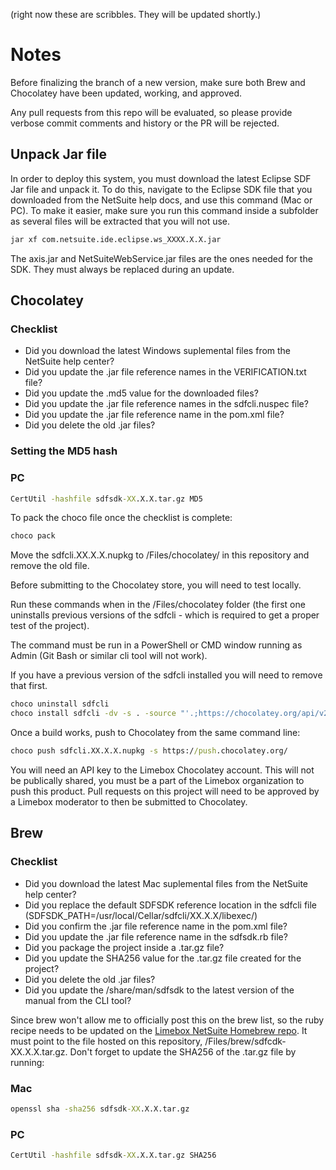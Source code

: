 (right now these are scribbles. They will be updated shortly.)

# Notes

Before finalizing the branch of a new version, make sure both Brew and Chocolatey have been updated, working, and approved.

Any pull requests from this repo will be evaluated, so please provide verbose commit comments and history or the PR will be rejected.

## Unpack Jar file

In order to deploy this system, you must download the latest Eclipse SDF Jar file and unpack it. To do this, navigate to the Eclipse SDK file that you downloaded from the NetSuite help docs, and use this command (Mac or PC). To make it easier, make sure you run this command inside a subfolder as several files will be extracted that you will not use.

```cmd
jar xf com.netsuite.ide.eclipse.ws_XXXX.X.X.jar
```

The axis.jar and NetSuiteWebService.jar files are the ones needed for the SDK. They must always be replaced during an update.

## Chocolatey

### Checklist
* Did you download the latest Windows suplemental files from the NetSuite help center?
* Did you update the .jar file reference names in the VERIFICATION.txt file?
* Did you update the .md5 value for the downloaded files?
* Did you update the .jar file reference names in the sdfcli.nuspec file?
* Did you update the .jar file reference name in the pom.xml file?
* Did you delete the old .jar files?

### Setting the MD5 hash

### PC
```cmd
CertUtil -hashfile sdfsdk-XX.X.X.tar.gz MD5
```

To pack the choco file once the checklist is complete:
```cmd
choco pack
```

Move the sdfcli.XX.X.X.nupkg to /Files/chocolatey/ in this repository and remove the old file.

Before submitting to the Chocolatey store, you will need to test locally.

Run these commands when in the /Files/chocolatey folder (the first one uninstalls previous versions of the sdfcli - which is required to get a proper test of the project).

The command must be run in a PowerShell or CMD window running as Admin (Git Bash or similar cli tool will not work).

If you have a previous version of the sdfcli installed you will need to remove that first.

```cmd
choco uninstall sdfcli
choco install sdfcli -dv -s . -source "'.;https://chocolatey.org/api/v2/'"
```

Once a build works, push to Chocolatey from the same command line:

```cmd
choco push sdfcli.XX.X.X.nupkg -s https://push.chocolatey.org/
```

You will need an API key to the Limebox Chocolatey account. This will not be publically shared, you must be a part of the Limebox organization to push this product. Pull requests on this project will need to be approved by a Limebox moderator to then be submitted to Chocolatey.

## Brew

### Checklist
* Did you download the latest Mac suplemental files from the NetSuite help center?
* Did you replace the default SDFSDK reference location in the sdfcli file (SDFSDK_PATH=/usr/local/Cellar/sdfcli/XX.X.X/libexec/)
* Did you confirm the .jar file reference name in the pom.xml file?
* Did you update the .jar file reference name in the sdfsdk.rb file?
* Did you package the project inside a .tar.gz file?
* Did you update the SHA256 value for the .tar.gz file created for the project?
* Did you delete the old .jar files?
* Did you update the /share/man/sdfsdk to the latest version of the manual from the CLI tool?

Since brew won't allow me to officially post this on the brew list, so the ruby recipe needs to be updated on the [Limebox NetSuite Homebrew repo](https://github.com/limebox/homebrew-netsuite). It must point to the file hosted on this repository, /Files/brew/sdfcdk-XX.X.X.tar.gz. Don't forget to update the SHA256 of the .tar.gz file by running:

### Mac
```cmd
openssl sha -sha256 sdfsdk-XX.X.X.tar.gz
```

### PC
```cmd
CertUtil -hashfile sdfsdk-XX.X.X.tar.gz SHA256
```